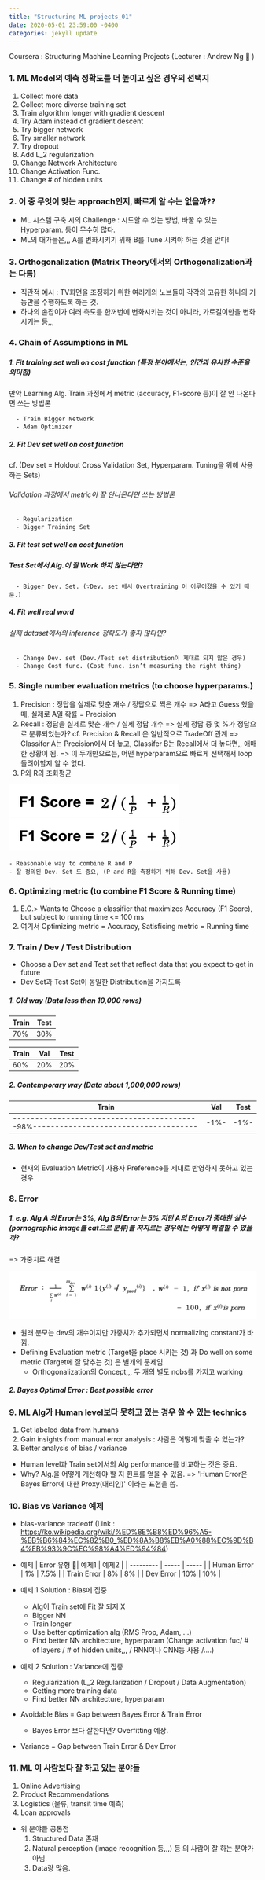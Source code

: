 ```yaml
---
title: "Structuring ML projects_01"
date: 2020-05-01 23:59:00 -0400
categories: jekyll update
---
```


Coursera : Structuring Machine Learning Projects (Lecturer : Andrew Ng 🥇 )

### 1. ML Model의 예측 정확도를 더 높이고 싶은 경우의 선택지

1. Collect more data
2. Collect more diverse training set
3. Train algorithm longer with gradient descent
4. Try Adam instead of gradient descent
5. Try bigger network
6. Try smaller network
7. Try dropout
8. Add L_2 regularization
9. Change Network Architecture
10. Change Activation Func.
11. Change # of hidden units

### 2. 이 중 무엇이 맞는 approach인지, 빠르게 알 수는 없을까??

- ML 시스템 구축 시의 Challenge : 시도할 수 있는 방법, 바꿀 수 있는 Hyperparam. 등이 무수히 많다.
- ML의 대가들은,,, A를 변화시키기 위해 B를 Tune 시켜야 하는 것을 안다!

### 3. Orthogonalization (Matrix Theory에서의 Orthogonalization과는 다름)

- 직관적 예시 : TV화면을 조정하기 위한 여러개의 노브들이 각각의 고유한 하나의 기능만을 수행하도록 하는 것.
- 하나의 손잡이가 여러 측도를 한꺼번에 변화시키는 것이 아니라, 가로길이만을 변화시키는 등,,,

### 4. Chain of Assumptions in ML

##### 1. Fit training set well on cost function (특정 분야에서는, 인간과 유사한 수준을 의미함)

만약 Learning Alg. Train 과정에서 metric (accuracy, F1-score 등)이 잘 안 나온다면 쓰는 방법론

      - Train Bigger Network
      - Adam Optimizer

##### 2. Fit Dev set well on cost function

cf. (Dev set = Holdout Cross Validation Set, Hyperparam. Tuning을 위해 사용하는 Sets)

###### Validation 과정에서 metric이 잘 안나온다면 쓰는 방법론

      - Regularization
      - Bigger Training Set

##### 3. Fit test set well on cost function

##### Test Set에서 Alg.이 잘 Work 하지 않는다면?

      - Bigger Dev. Set. (∵Dev. set 에서 Overtraining 이 이루어졌을 수 있기 때문.)

##### 4. Fit well real word

###### 실제 dataset에서의 inference 정확도가 좋지 않다면?

      - Change Dev. set (Dev./Test set distribution이 제대로 되지 않은 경우)
      - Change Cost func. (Cost func. isn’t measuring the right thing)

### 5. Single number evaluation metrics (to choose hyperparams.)

1.  Precision : 정답을 실제로 맞춘 개수 / 정답으로 찍은 개수
    => A라고 Guess 했을 때, 실제로 A일 확률 = Precision
2.  Recall : 정답을 실제로 맞춘 개수 / 실제 정답 개수
    => 실제 정답 중 몇 %가 정답으로 분류되었는가?
    cf. Precision & Recall 은 일반적으로 TradeOff 관계
    => Classifer A는 Precision에서 더 높고, Classifer B는 Recall에서 더 높다면,, 애매한 상황이 됨.
    => 이 두개만으로는, 어떤 hyperparam으로 빠르게 선택해서 loop 돌려야할지 알 수 없다.
3.  P와 R의 조화평균

![weights](./img/struct_ml_pjt_01_f1_score.PNG)
<img src="img/struct_ml_pjt_01_f1_score.PNG" class="img-responsive" alt=""> </div>


    - Reasonable way to combine R and P
    - 잘 정의된 Dev. Set 도 중요, (P and R을 측정하기 위해 Dev. Set을 사용)

### 6. Optimizing metric (to combine F1 Score & Running time)

1. E.G.> Wants to Choose a classifier that maximizes Accuracy (F1 Score), but subject to running time <= 100 ms
2. 여기서 Optimizing metric = Accuracy, Satisficing metric = Running time

### 7. Train / Dev / Test Distribution

- Choose a Dev set and Test set that reflect data that you expect to get in future
- Dev Set과 Test Set이 동일한 Distribution을 가지도록

##### 1. Old way (Data less than 10,000 rows)

   | Train           | Test    |
   | --------------- | ------- |
   |       70%       |   30%   |


   | Train           | Val     | Test    |
   | --------------- | ------- | ------- |
   |       60%       |   20%   |   20%   |

##### 2. Contemporary way (Data about 1,000,000 rows)

   | Train                                                                              | Val  | Test |
   | ---------------------------------------------------------------------------------- | ---- | ---- |
   | ------------------------------------------98%------------------------------------- | -1%- | -1%- |

##### 3. When to change Dev/Test set and metric

- 현재의 Evaluation Metric이 사용자 Preference를 제대로 반영하지 못하고 있는 경우

### 8. Error

##### 1. e.g. Alg A 의 Error는 3%, Alg B의 Error는 5% 지만 A의 Error가 중대한 실수(pornographic image를 cat으로 분류)를 저지르는 경우에는 어떻게 해결할 수 있을까?
   => 가중치로 해결

![weights_2](./img/struct_ml_pjt_01_w.PNG)

- 원래 분모는 dev의 개수이지만 가중치가 추가되면서 normalizing constant가 바뀜.
- Defining Evaluation metric (Target을 place 시키는 것) 과 Do well on some metric (Target에 잘 맞추는 것) 은 별개의 문제임.
  - Orthogonalization의 Concept,,, 두 개의 별도 nobs를 가지고 working

##### 2. Bayes Optimal Error : Best possible error

### 9. ML Alg가 Human level보다 못하고 있는 경우 쓸 수 있는 technics

1. Get labeled data from humans
2. Gain insights from manual error analysis : 사람은 어떻게 맞출 수 있는가?
3. Better analysis of bias / variance

- Human level과 Train set에서의 Alg performance를 비교하는 것은 중요.
- Why? Alg.을 어떻게 개선해야 할 지 힌트를 얻을 수 있음.
  => 'Human Error은 Bayes Error에 대한 Proxy(대리인)' 이라는 표현을 씀.

### 10. Bias vs Variance 예제

- bias-variance tradeoff (Link : https://ko.wikipedia.org/wiki/%ED%8E%B8%ED%96%A5-%EB%B6%84%EC%82%B0_%ED%8A%B8%EB%A0%88%EC%9D%B4%EB%93%9C%EC%98%A4%ED%94%84)
- 예제
  | Error 유형   | 예제1  | 예제2  |
  | ---------   | ----- | ----- |
  | Human Error | 1%    | 7.5%  |
  | Train Error | 8%    | 8%    |
  | Dev Error   | 10%   | 10%   |

- 예제 1 Solution : Bias에 집중
  - Alg이 Train set에 Fit 잘 되지 X
  - Bigger NN
  - Train longer
  - Use better optimization alg (RMS Prop, Adam, …)
  - Find better NN architecture, hyperparam (Change activation fuc/ # of layers / # of hidden units,,, / RNN이나 CNN등 사용 /....)
- 예제 2 Solution : Variance에 집중

  - Regularization (L_2 Regularization / Dropout / Data Augmentation)
  - Getting more training data
  - Find better NN architecture, hyperparam

- Avoidable Bias = Gap between Bayes Error & Train Error
  - Bayes Error 보다 잘한다면? Overfitting 예상.
- Variance = Gap between Train Error & Dev Error

### 11. ML 이 사람보다 잘 하고 있는 분야들

1. Online Advertising
2. Product Recommendations
3. Logistics (물류, transit time 예측)
4. Loan approvals

- 위 분야들 공통점
  1.  Structured Data 존재
  2.  Natural perception (image recognition 등,,,) 등 의 사람이 잘 하는 분야가 아님.
  3.  Data량 많음.
